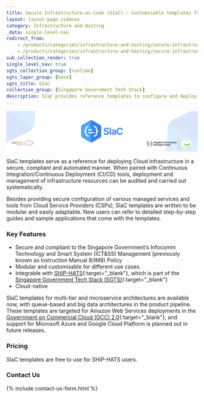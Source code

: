 ```yaml
---
title: Secure Infrastructure-as-Code (SIaC) – Customisable templates for secure and compliant Cloud deployments  
layout: layout-page-sidenav
category: Infrastructure and Hosting
_data: single-level-nav
redirect_from:
    - /products/categories/infrastructure-and-hosting/secure-infrastructure-as-code/
    - /products/categories/infrastructure-and-hosting/secure-infrastructure-as-cod.html
sub_collection_render: true
single_level_nav: true
sgts_collection_group: [runtime]
sgts_layer_group: [base]
sgts_title: SIaC
collection_group: [Singapore Government Tech Stack]
description: SIaC provides reference templates to configure and deploy secure infrastructure onto the Singapore Government on Commercial Cloud 2.0. Find out more here!
---
```


![SIaC header banner](/assets/img/SIaC-HeaderBanner-v1.png)

SIaC templates serve as a reference for deploying Cloud infrastructure in a secure, compliant and automated manner. When paired with Continuous Integration/Continuous Deployment (CI/CD) tools, deployment and management of infrastructure resources can be audited and carried out systematically.

Besides providing secure configuration of various managed services and tools from Cloud Service Providers (CSPs), SIaC templates are written to be modular and easily adaptable. New users can refer to detailed step-by-step guides and sample applications that come with the templates.

### Key Features
- Secure and compliant to the Singapore Government’s Infocomm Technology and Smart System (ICT&SS) Management (previously known as Instruction Manual 8/IM8) Policy
- Modular and customisable for different use cases
- Integrable with [SHIP-HATS](https://www.developer.tech.gov.sg/products/categories/devops/ship-hats/overview.html){:target="\_blank"}, which is part of the [Singapore Government Tech Stack (SGTS)](https://www.developer.tech.gov.sg/singapore-government-tech-stack/overview/){:target="\_blank"}
- Cloud-native

SIaC templates for multi-tier and microservice architectures are available now, with queue-based and big data architectures in the product pipeline. These templates are targeted for Amazon Web Services deployments in the [Government on Commercial Cloud (GCC) 2.0](https://www.developer.tech.gov.sg/products/categories/infrastructure-and-hosting/government-on-commercial-cloud/overview.html){:target="\_blank"}, and support for Microsoft Azure and Google Cloud Platform is planned out in future releases. 

### Pricing
SIaC templates are free to use for SHIP-HATS users.

### Contact Us
{% include contact-us-form.html %}
